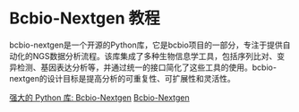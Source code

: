# Bcbio-Nextgen 教程

<show-structure depth="3"/>

bcbio-nextgen是一个开源的Python库，它是bcbio项目的一部分，专注于提供自动化的NGS数据分析流程。该库集成了多种生物信息学工具，包括序列比对、变异检测、基因表达分析等，并通过统一的接口简化了这些工具的使用。bcbio-nextgen的设计目标是提高分析的可重复性、可扩展性和灵活性。

<seealso>
<category ref="ref_docs">
    <a href="https://mp.weixin.qq.com/s/YZkn70QH1jFhmYXB7G0IJw">强大的 Python 库: Bcbio-Nextgen</a>
</category>
<category ref="ref_github">
    <a href="https://github.com/bcbio/bcbio-nextgen">Bcbio-Nextgen</a>
</category>
<category ref="ref_issues">
</category>
<category ref="ref_hf">
</category>
<category ref="ref_ms">
</category>
</seealso>

